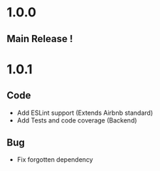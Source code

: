 # 1.0.0
## Main Release !

# 1.0.1
## Code
* Add ESLint support (Extends Airbnb standard)
* Add Tests and code coverage (Backend)
## Bug
* Fix forgotten dependency